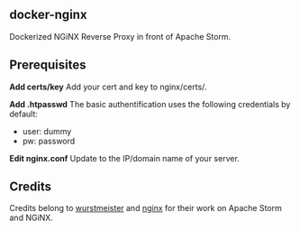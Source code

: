 ## docker-nginx
Dockerized NGiNX Reverse Proxy in front of Apache Storm.

## Prerequisites
**Add certs/key**
Add your cert and key to nginx/certs/.

**Add .htpasswd**
The basic authentification uses the following credentials by default:
* user: dummy
* pw: password

**Edit nginx.conf**
Update to the IP/domain name of your server.

## Credits
Credits belong to [wurstmeister](https://github.com/wurstmeister/storm-docker) and [nginx](https://github.com/nginxinc/docker-nginx) for their work on Apache Storm and NGiNX.
